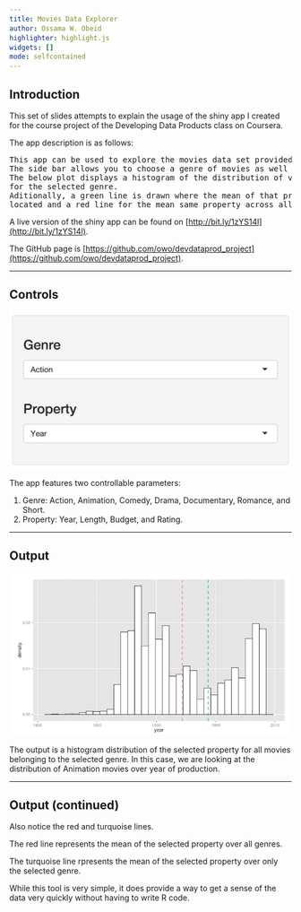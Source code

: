 ```yaml
---
title: Movies Data Explorer
author: Ossama W. Obeid
highlighter: highlight.js
widgets: []
mode: selfcontained
---
```


## Introduction

This set of slides attempts to explain the usage of the shiny app
I created for the course project of the Developing Data Products class on
Coursera.

The app description is as follows:

<pre>
This app can be used to explore the movies data set provided with the ggplot2 library in R.
The side bar allows you to choose a genre of movies as well as a selected property.
The below plot displays a histogram of the distribution of values of the selected property
for the selected genre.
Aditionally, a green line is drawn where the mean of that property for the genre is
located and a red line for the mean same property across all genres.
</pre>

A live version of the shiny app can be found on [http://bit.ly/1zYS14l](http://bit.ly/1zYS14l).

The GitHub page is [https://github.com/owo/devdataprod_project](https://github.com/owo/devdataprod_project).

---

## Controls

![Controls](./controls.png)

The app features two controllable parameters:

  1) Genre: Action, Animation, Comedy, Drama, Documentary, Romance, and Short.
  2) Property: Year, Length, Budget, and Rating.


---

## Output

![Display](./display.png)

The output is a histogram distribution of the selected property for all movies belonging to the selected genre.
In this case, we are looking at the distribution of Animation movies over year of production.


---

## Output (continued)

Also notice the red and turquoise lines.

The red line represents the mean of the selected property over all genres.

The turquoise line rpresents the mean of the selected property over only the selected genre.

While this tool is very simple, it does provide a way to get a sense of the data very quickly without having to write R code.
